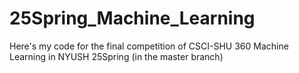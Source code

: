 # 25Spring_Machine_Learning
Here's my code for the final competition of CSCI-SHU 360 Machine Learning in NYUSH 25Spring (in the master branch)
